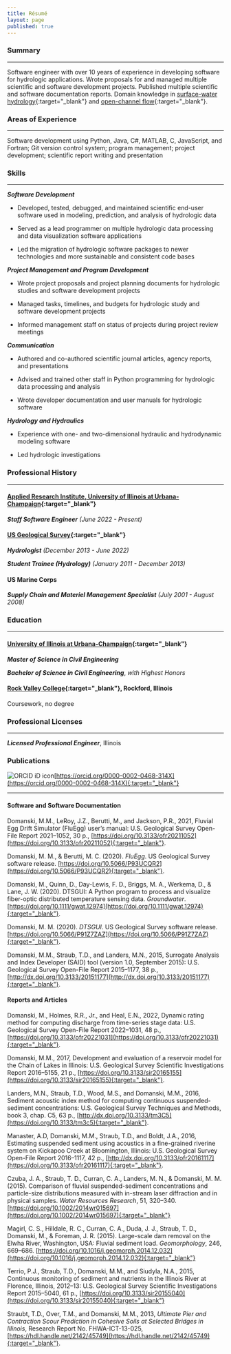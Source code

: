 ```yaml
---
title: Résumé
layout: page
published: true
---
```


### Summary

---

Software engineer with over 10 years of experience in developing software for hydrologic applications. Wrote proposals
for and managed multiple scientific and software development projects. Published multiple scientific and software
documentation reports. Domain knowledge in [surface-water
hydrology](https://en.wikipedia.org/wiki/Surface-water_hydrology){:target="_blank"} and
[open-channel flow](https://en.wikipedia.org/wiki/Open-channel_flow){:target="_blank"}.

### Areas of Experience

---

Software development using Python, Java, C#, MATLAB, C, JavaScript, and Fortran; Git version control system; program
management; project development; scientific report writing and presentation

### Skills

---

***Software Development***

- Developed, tested, debugged, and maintained scientific end-user software used in modeling, prediction, and analysis
   of hydrologic data

- Served as a lead programmer on multiple hydrologic data processing and data visualization software applications

- Led the migration of hydrologic software packages to newer technologies and more sustainable and consistent code
   bases

***Project Management and Program Development***

- Wrote project proposals and project planning documents for hydrologic studies and software development projects

- Managed tasks, timelines, and budgets for hydrologic study and software development projects

- Informed management staff on status of projects during project review meetings

***Communication***

- Authored and co-authored scientific journal articles, agency reports, and presentations

- Advised and trained other staff in Python programming for hydrologic data processing and analysis

- Wrote developer documentation and user manuals for hydrologic software

***Hydrology and Hydraulics***

- Experience with one- and two-dimensional hydraulic and hydrodynamic modeling software

- Led hydrologic investigations

### Professional History

---

#### [Applied Research Institute, University of Illinois at Urbana-Champaign](https://appliedresearch.illinois.edu){:target="_blank"}

***Staff Software Engineer***
*(June 2022 - Present)*

#### [US Geological Survey](https://www.usgs.gov/centers/cm-water){:target="_blank"}

***Hydrologist***
*(December 2013 - June 2022)*

***Student Trainee (Hydrology)***
*(January 2011 - December 2013)*

#### US Marine Corps

***Supply Chain and Materiel Management Specialist***
*(July 2001 - August 2008)*

### Education

---

#### [University of Illinois at Urbana-Champaign](https://cee.illinois.edu){:target="_blank"}

***Master of Science in Civil Engineering***

***Bachelor of Science in Civil Engineering***, *with Highest Honors*

#### [Rock Valley College](https://www.rockvalleycollege.edu){:target="_blank"}, Rockford, Illinois

Coursework, no degree

### Professional Licenses

---

***Licensed Professional Engineer***, Illinois

### Publications

![ORCID iD icon](https://info.orcid.org/wp-content/uploads/2019/11/orcid_16x16.png)[https://orcid.org/0000-0002-0468-314X](https://orcid.org/0000-0002-0468-314X){:target="_blank"}

---

#### Software and Software Documentation

Domanski, M.M., LeRoy, J.Z., Berutti, M., and Jackson, P.R., 2021, Fluvial Egg Drift Simulator (FluEgg) user’s manual:
U.S. Geological Survey Open-File Report 2021–1052, 30 p.,
[https://doi.org/10.3133/ofr20211052](https://doi.org/10.3133/ofr20211052){:target="_blank"}.

Domanski, M. M., & Berutti, M. C. (2020). *FluEgg*. US Geological Survey software release.
[https://doi.org/10.5066/P93UCQR2](https://doi.org/10.5066/P93UCQR2){:target="_blank"}.

Domanski, M., Quinn, D., Day-Lewis, F. D., Briggs, M. A., Werkema, D., & Lane, J. W. (2020). DTSGUI: A Python program to
process and visualize fiber-optic distributed temperature sensing data. *Groundwater*.
[https://doi.org/10.1111/gwat.12974](https://doi.org/10.1111/gwat.12974){:target="_blank"}.

Domanski, M. M. (2020). *DTSGUI*. US Geological Survey software release.
[https://doi.org/10.5066/P91Z7ZAZ](https://doi.org/10.5066/P91Z7ZAZ){:target="_blank"}.

Domanski, M.M., Straub, T.D., and Landers, M.N., 2015, Surrogate Analysis and Index Developer (SAID) tool (version 1.0,
September 2015): U.S. Geological Survey Open-File Report 2015–1177, 38 p.,
[http://dx.doi.org/10.3133/20151177](http://dx.doi.org/10.3133/20151177){:target="_blank"}.

#### Reports and Articles

Domanski, M., Holmes, R.R., Jr., and Heal, E.N., 2022, Dynamic rating method for computing discharge from time-series
stage data: U.S. Geological Survey Open-File Report 2022–1031, 48 p.,
[https://doi.org/10.3133/ofr20221031](https://doi.org/10.3133/ofr20221031){:target="_blank"}.

Domanski, M.M., 2017, Development and evaluation of a reservoir model for the Chain of Lakes in Illinois: U.S.
Geological Survey Scientific Investigations Report 2016–5155, 21 p.,
[https://doi.org/10.3133/sir20165155](https://doi.org/10.3133/sir20165155){:target="_blank"}.

Landers, M.N., Straub, T.D., Wood, M.S., and Domanski, M.M., 2016, Sediment acoustic index method for computing
continuous suspended-sediment concentrations: U.S. Geological Survey Techniques and Methods, book 3, chap. C5, 63 p.,
[http://dx.doi.org/10.3133/tm3C5](https://doi.org/10.3133/tm3c5){:target="_blank"}.

Manaster, A.D, Domanski, M.M., Straub, T.D., and Boldt, J.A., 2016, Estimating suspended sediment using acoustics in a
fine-grained riverine system on Kickapoo Creek at Bloomington, Illinois: U.S. Geological Survey Open-File Report
2016–1117, 42 p., [http://dx.doi.org/10.3133/ofr20161117](https://doi.org/10.3133/ofr20161117){:target="_blank"}.

Czuba, J. A., Straub, T. D., Curran, C. A., Landers, M. N., & Domanski, M. M. (2015). Comparison of fluvial
suspended-sediment concentrations and particle-size distributions measured with in-stream laser diffraction and in
physical samples. *Water Resources Research*, 51, 320–340.
[https://doi.org/10.1002/2014wr015697](https://doi.org/10.1002/2014wr015697){:target="_blank"}

Magirl, C. S., Hilldale, R. C., Curran, C. A., Duda, J. J., Straub, T. D., Domanski, M., & Foreman, J. R. (2015).
Large-scale dam removal on the Elwha River, Washington, USA: Fluvial sediment load. *Geomorphology*, 246, 669–686.
[https://doi.org/10.1016/j.geomorph.2014.12.032](https://doi.org/10.1016/j.geomorph.2014.12.032){:target="_blank"}

Terrio, P.J., Straub, T.D., Domanski, M.M., and Siudyla, N.A., 2015, Continuous monitoring of sediment and nutrients in
the Illinois River at Florence, Illinois, 2012–13: U.S. Geological Survey Scientific Investigations Report 2015–5040, 61
p., [https://doi.org/10.3133/sir20155040](https://doi.org/10.3133/sir20155040){:target="_blank"}

Straubt, T.D., Over, T.M., and Domanski, M.M., 2013, *Ultimate Pier and Contraction Scour Prediction in Cohesive Soils at
Selected Bridges in Illinois*, Research Report No. FHWA-ICT-13-025,
[https://hdl.handle.net/2142/45749](https://hdl.handle.net/2142/45749){:target="_blank"}.
